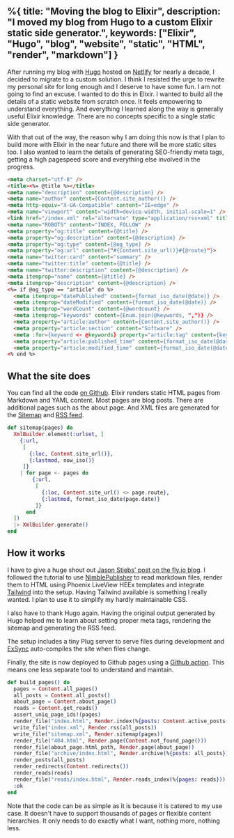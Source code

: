 %{
  title: "Moving the blog to Elixir",
  description: "I moved my blog from Hugo to a custom Elixir static side generator.",
  keywords: ["Elixir", "Hugo", "blog", "website", "static", "HTML", "render", "markdown"]
}
---

After running my blog with [Hugo](https://gohugo.io/) hosted on [Netlify](https://app.netlify.com/) for nearly a decade, I decided to migrate to a custom solution. I think I resisted the urge to rewrite my personal site for long enough and I deserve to have some fun.
I am not going to find an excuse. I wanted to do this in Elixir. I wanted to build all the details of a static website from scratch once. It feels empowering to understand everything. And everything I learned along the way is generally useful Elixir knowledge. There are no concepts specific to a single static side generator.

With that out of the way, the reason why I am doing this now is that I plan to build more with Elixir in the near future and there will be more static sites too.
I also wanted to learn the details of generating SEO-friendly meta tags, getting a high pagespeed score and everything else involved in the progress.

```html
<meta charset="utf-8" />
<title><%= @title %></title>
<meta name="description" content={@description} />
<meta name="author" content={Content.site_author()} />
<meta http-equiv="X-UA-Compatible" content="IE=edge" />
<meta name="viewport" content="width=device-width, initial-scale=1" />
<link href="/index.xml" rel="alternate" type="application/rss+xml" title={Content.site_title()} />
<meta name="ROBOTS" content="INDEX, FOLLOW" />
<meta property="og:title" content={@title} />
<meta property="og:description" content={@description} />
<meta property="og:type" content={@og_type} />
<meta property="og:url" content={"#{Content.site_url()}#{@route}"}>
<meta name="twitter:card" content="summary" />
<meta name="twitter:title" content={@title} />
<meta name="twitter:description" content={@description} />
<meta itemprop="name" content={@title} />
<meta itemprop="description" content={@description} />
<%= if @og_type == "article" do %>
  <meta itemprop="datePublished" content={format_iso_date(@date)} />
  <meta itemprop="dateModified" content={format_iso_date(@date)} />
  <meta itemprop="wordCount" content={@wordcount} />
  <meta itemprop="keywords" content={Enum.join(@keywords, ",")} />
  <meta property="article:author" content={Content.site_author()} />
  <meta property="article:section" content="Software" />
  <meta :for={keyword <- @keywords} property="article:tag" content={keyword} />
  <meta property="article:published_time" content={format_iso_date(@date)} />
  <meta property="article:modified_time" content={format_iso_date(@date)} />
<% end %>
```

## What the site does

You can find all the code [on Github](https://github.com/jorinvo/me).
Elixir renders static HTML pages from Markdown and YAML content. Most pages are blog posts. There are additional pages such as the about page. And XML files are generated for the [Sitemap](/sitemap.xml) and [RSS feed](/index.xml).

```elixir
def sitemap(pages) do
  XmlBuilder.element(:urlset, [
    {:url,
     [
       {:loc, Content.site_url()},
       {:lastmod, now_iso()}
     ]}
    | for page <- pages do
        {:url,
         [
           {:loc, Content.site_url() <> page.route},
           {:lastmod, format_iso_date(page.date)}
         ]}
      end
  ])
  |> XmlBuilder.generate()
end
```

## How it works

I have to give a huge shout out [Jason Stiebs' post on the fly.io blog](https://fly.io/phoenix-files/crafting-your-own-static-site-generator-using-phoenix/). I followed the tutorial to use [NimblePublisher](https://hexdocs.pm/nimble_publisher/NimblePublisher.html) to read markdown files, render them to HTML using Phoenix LiveView HEEx templates and integrate [Tailwind](https://tailwindcss.com/) into the setup.
Having Tailwind available is something I really wanted. I plan to use it to simplify my hardly maintainable CSS.

I also have to thank Hugo again. Having the original output generated by Hugo helped me to learn about setting proper meta tags, rendering the sitemap and generating the RSS feed.

The setup includes a tiny Plug server to serve files during development and [ExSync](https://github.com/falood/exsync/) auto-compiles the site when files change.

Finally, the site is now deployed to Github pages using a [Github action](https://github.com/jorinvo/me/blob/main/.github/workflows/elixir.yml). This means one less separate tool to understand and maintain.

```elixir
def build_pages() do
  pages = Content.all_pages()
  all_posts = Content.all_posts()
  about_page = Content.about_page()
  reads = Content.get_reads()
  assert_uniq_page_ids!(pages)
  render_file("index.html", Render.index(%{posts: Content.active_posts()}))
  write_file("index.xml", Render.rss(all_posts))
  write_file("sitemap.xml", Render.sitemap(pages))
  render_file("404.html", Render.page(Content.not_found_page()))
  render_file(about_page.html_path, Render.page(about_page))
  render_file("archive/index.html", Render.archive(%{posts: all_posts}))
  render_posts(all_posts)
  render_redirects(Content.redirects())
  render_reads(reads)
  render_file("reads/index.html", Render.reads_index(%{pages: reads}))
  :ok
end
```

Note that the code can be as simple as it is because it is catered to my use case. It doesn't have to support thousands of pages or flexible content hierarchies. It only needs to do exactly what I want, nothing more, nothing less.
